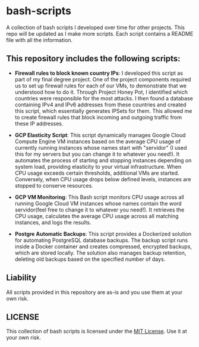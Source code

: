 # bash-scripts

A collection of bash scripts I developed over time for other projects. This repo will be updated as I make more scripts. Each script contains a README file with all the information.

## This repository includes the following scripts:

- **Firewall rules to block known country IPs**: I developed this script as part of my final degree project. One of the project components required us to set up firewall rules for each of our VMs, to demonstrate that we understood how to do it. Through Project Honey Pot, I identified which countries were responsible for the most attacks. I then found a database containing IPv4 and IPv6 addresses from these countries and created this script, which essentially generates IPSets for them. This allowed me to create firewall rules that block incoming and outgoing traffic from these IP addresses.

- **GCP Elasticity Script**: This script dynamically manages Google Cloud Compute Engine VM instances based on the average CPU usage of currently running instances whose names start with "servidor" (I used this for my servers but you can change it to whatever you need!). It automates the process of starting and stopping instances depending on system load, providing elasticity to your virtual infrastructure. When CPU usage exceeds certain thresholds, additional VMs are started. Conversely, when CPU usage drops below defined levels, instances are stopped to conserve resources.

-  **GCP VM Monitoring**: This Bash script monitors CPU usage across all running Google Cloud VM instances whose names contain the word servidor(feel free to change it to whatever you need!). It retrieves the CPU usage, calculates the average CPU usage across all matching instances, and logs the results.

-  **Postgre Automatic Backups**: This script provides a Dockerized solution for automating PostgreSQL database backups. The backup script runs inside a Docker container and creates compressed, encrypted backups, which are stored locally. The solution also manages backup retention, deleting old backups based on the specified number of days.

## Liability

All scripts provided in this repository are as-is and you use them at your own risk.

## LICENSE

This collection of bash scripts is licensed under the [MIT License](LICENSE). Use it at your own risk.
